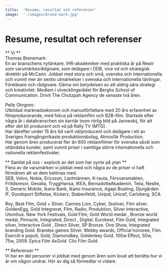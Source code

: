 ---title:	'Resume, resultat och referenser'image:	'./images/brand-mark.jpg'---# Resume, resultat och referenser** Vi **  Thomas Brenemark:  En av branschens nytänkare. IHR-akademiker med praktiska år på Rewir som varumärkesrådgivare, som delägare i DDB, vice vd och strategisk direktör på McCann. Jobbat med stora och små, svenska och internationella och vunnit mer än sextio utmärkelser i svenska och internationella tävlingar. Föreläsare och rådgivare. Gärna om betydelsen av att aldrig sära strategi och kreativitet. Medlem i utvecklingsrådet för Berghs School of Communication. Drivit The Chutzpah Agency de senaste två åren.Pelle Ohrgren:  Utbildad marknadsekonom och manusförfattare med 20 års erfarenhet av filmproducerande, med fokus på reklamfilm och B2B-film. Startade efter några år i databranschen sin karriär inom rörlig bild på Jarowskij,  för att efter det bli producent och vd på Rally TV (MTG).  Har därefter under 15 års tid varit vd/producent och delägare i ett av Sveriges framgångsrikaste produktionsbolag, Atmosfär Production.  Har genom åren producerat fler än 600 reklamfilmer för svenska såväl som utländska kunder, samt vunnit priser i samtliga större internationella och nationella reklamfestivaler.** Samlat på oss - axplock av det som har synts på ytan **  Flera av de varumärken vi jobbat med och några av de priser vi haft förmånen att se dem belönas med.  SEB, Volvo, Nokia, Ericsson, Lantmännen, K-rauta, Försvarsmakten, Fritidsresor, Gevalia, TryggHansa, IKEA, BernadotteAkademin, Telia, Nestle, 3, Generic Mobile, Ikano Bank, Ikano Insurance, Agapi Boating, Djurgården IF, Goodsport Stiftelse, Kickerz, Stabenfeldt, Unipal, Unicef, Carlsberg, SCARoy, Best Film, Gold + Silver. Cannes Lion, Cyber, 3xsilver, Film silver. GoldenEgg, Gold Integrerat, Film, Radio, Produktion, Silver Interactive, Utomhus. New York Festivals, Gold Film, Gold World medal , Bronze world medal, Pinnacle, Integrated, Direct , Digital. Eurobest, Film Gold, Integrated silver, Interactive Gold , Direct Silver, SP Bronze. One Show, Integrated branding Gold. Brandes games Silver. Webby awards, Official honoree, Film. Eserciti e popoli, Gold, Diamondkey, Goldenkey Gold. 100w Effect, 50w, 75w, 2009. Epica Film 4xGold. Clio Film Gold.** Referenser **  Vi har en del personer vi jobbat med genom åren som lovat att berätta hur vi är om någon undrar. Hör av dig så förmedlar vi vidare.